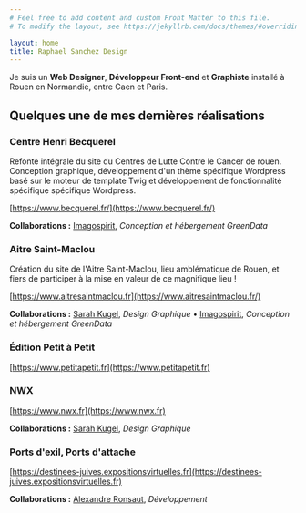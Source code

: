 ```yaml
---
# Feel free to add content and custom Front Matter to this file.
# To modify the layout, see https://jekyllrb.com/docs/themes/#overriding-theme-defaults

layout: home
title: Raphael Sanchez Design
---
```


Je suis un **Web Designer**, **Développeur Front-end** et **Graphiste** installé à Rouen en Normandie, entre Caen et Paris.

## Quelques une de mes dernières réalisations


### Centre Henri Becquerel

Refonte intégrale du site du Centres de Lutte Contre le Cancer de rouen. Conception graphique, développement d'un thème spécifique Wordpress basé sur le moteur de template Twig et développement de fonctionnalité spécifique spécifique Wordpress.

[https://www.becquerel.fr/](https://www.becquerel.fr/)

**Collaborations :** [Imagospirit](http://www.imagospirit.com), *Conception et hébergement GreenData*


### Aitre Saint-Maclou

Création du site de l'Aitre Saint-Maclou, lieu amblématique de Rouen, et fiers de participer à la mise en valeur de ce magnifique lieu !

[https://www.aitresaintmaclou.fr](https://www.aitresaintmaclou.fr/)

**Collaborations :** [Sarah Kugel](), *Design Graphique* • [Imagospirit](http://www.imagospirit.com), *Conception et hébergement GreenData*

### Édition Petit à Petit

[https://www.petitapetit.fr](https://www.petitapetit.fr)

### NWX

[https://www.nwx.fr](https://www.nwx.fr)

**Collaborations :** [Sarah Kugel](), *Design Graphique*

### Ports d'exil, Ports d'attache

[https://destinees-juives.expositionsvirtuelles.fr](https://destinees-juives.expositionsvirtuelles.fr)

**Collaborations :** [Alexandre Ronsaut](https://apollonet.fr/), *Développement*

